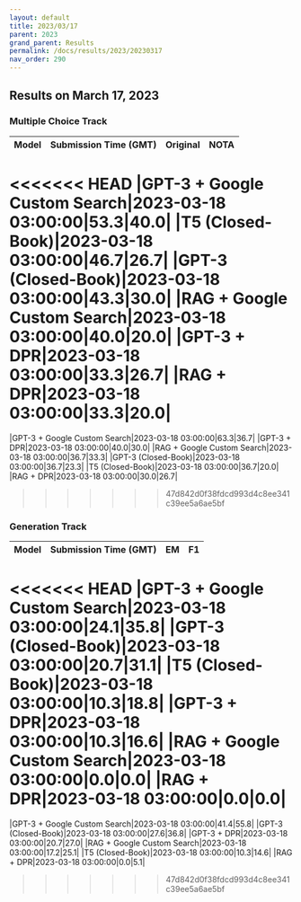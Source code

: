 ```yaml
---
layout: default
title: 2023/03/17
parent: 2023
grand_parent: Results
permalink: /docs/results/2023/20230317
nav_order: 290
---
```


## Results on March 17, 2023

### Multiple Choice Track

| Model        | Submission Time (GMT) | Original | NOTA | 
|:-------------|:---------|:---------|:-----|
<<<<<<< HEAD
|GPT-3 + Google Custom Search|2023-03-18 03:00:00|53.3|40.0|
|T5 (Closed-Book)|2023-03-18 03:00:00|46.7|26.7|
|GPT-3 (Closed-Book)|2023-03-18 03:00:00|43.3|30.0|
|RAG + Google Custom Search|2023-03-18 03:00:00|40.0|20.0|
|GPT-3 + DPR|2023-03-18 03:00:00|33.3|26.7|
|RAG + DPR|2023-03-18 03:00:00|33.3|20.0|
=======
|GPT-3 + Google Custom Search|2023-03-18 03:00:00|63.3|36.7|
|GPT-3 + DPR|2023-03-18 03:00:00|40.0|30.0|
|RAG + Google Custom Search|2023-03-18 03:00:00|36.7|33.3|
|GPT-3 (Closed-Book)|2023-03-18 03:00:00|36.7|23.3|
|T5 (Closed-Book)|2023-03-18 03:00:00|36.7|20.0|
|RAG + DPR|2023-03-18 03:00:00|30.0|26.7|
>>>>>>> 47d842d0f38fdcd993d4c8ee341c39ee5a6ae5bf



### Generation Track

| Model        | Submission Time (GMT) | EM | F1 | 
|:-------------|:---------|:---------|:-----|
<<<<<<< HEAD
|GPT-3 + Google Custom Search|2023-03-18 03:00:00|24.1|35.8|
|GPT-3 (Closed-Book)|2023-03-18 03:00:00|20.7|31.1|
|T5 (Closed-Book)|2023-03-18 03:00:00|10.3|18.8|
|GPT-3 + DPR|2023-03-18 03:00:00|10.3|16.6|
|RAG + Google Custom Search|2023-03-18 03:00:00|0.0|0.0|
|RAG + DPR|2023-03-18 03:00:00|0.0|0.0|
=======
|GPT-3 + Google Custom Search|2023-03-18 03:00:00|41.4|55.8|
|GPT-3 (Closed-Book)|2023-03-18 03:00:00|27.6|36.8|
|GPT-3 + DPR|2023-03-18 03:00:00|20.7|27.0|
|RAG + Google Custom Search|2023-03-18 03:00:00|17.2|25.1|
|T5 (Closed-Book)|2023-03-18 03:00:00|10.3|14.6|
|RAG + DPR|2023-03-18 03:00:00|0.0|5.1|
>>>>>>> 47d842d0f38fdcd993d4c8ee341c39ee5a6ae5bf


